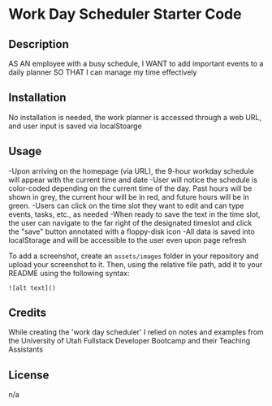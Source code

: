 # Work Day Scheduler Starter Code

## Description
AS AN employee with a busy schedule, I WANT to add important events to a daily planner SO THAT I can manage my time effectively

## Installation
No installation is needed, the work planner is accessed through a web URL, and user input is saved via localStoarge

## Usage
-Upon arriving on the homepage (via URL), the 9-hour workday schedule will appear with the current time and date
-User will notice the schedule is color-coded depending on the current time of the day. Past hours will be shown in grey, the current hour will be in red, and future hours will be in green.
-Users can click on the time slot they want to edit and can type events, tasks, etc., as needed
-When ready to save the text in the time slot, the user can navigate to the far right of the designated timeslot and click the "save" button annotated with a floppy-disk icon
-All data is saved into localStorage and will be accessible to the user even upon page refresh

To add a screenshot, create an `assets/images` folder in your repository and upload your screenshot to it. Then, using the relative file path, add it to your README using the following syntax:

    ![alt text]()
    

## Credits
While creating the 'work day scheduler' I relied on notes and examples from the University of Utah Fullstack Developer Bootcamp and their Teaching Assistants

## License
n/a
